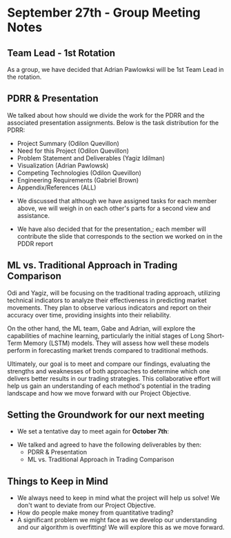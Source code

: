 # September 27th - Group Meeting Notes

## Team Lead - 1st Rotation 

As a group, we have decided that Adrian Pawlowksi will be 1st Team Lead in the rotation. 

## PDRR & Presentation

We  talked about how should we divide the work for the PDRR and the associated presentation assignments. Below is the task distribution for the PDRR:

- Project Summary (Odilon Quevillon)
- Need for this Project (Odilon Quevillon)
- Problem Statement and Deliverables (Yagiz Idilman)
- Visualization (Adrian Pawlowsk)
- Competing Technologies (Odilon Quevillon)
- Engineering Requirements (Gabriel Brown)
- Appendix/References (ALL)
 
 * We discussed that although we have assigned tasks for each member above, we will weigh in on each other's parts for a second view and assistance.

 * We have also decided that for the presentation,; each member will contribute the slide that corresponds to the section we worked on in the PDDR report

## ML vs. Traditional Approach in Trading Comparison

Odi and Yagiz, will be focusing on the traditional trading approach, utilizing technical indicators to analyze their effectiveness in predicting market movements. They plan to observe various indicators and report on their accuracy over time, providing insights into their reliability.

On the other hand, the ML team, Gabe and Adrian, will explore the capabilities of machine learning, particularly the initial stages of Long Short-Term Memory (LSTM) models. They will assess how well these models perform in forecasting market trends compared to traditional methods.

Ultimately, our goal is to meet and compare our findings, evaluating the strengths and weaknesses of both approaches to determine which one delivers better results in our trading strategies. This collaborative effort will help us gain an understanding of each method's potential in the trading landscape and how we move forward with our Project Objective.

## Setting the Groundwork for our next meeting 

- We set a tentative day to meet again for **October 7th**:

 * We talked and agreed to have the following deliverables by then:
    - PDRR & Presentation
    - ML vs. Traditional Approach in Trading Comparison 


## Things to Keep in Mind 

- We always need to keep in mind what the project will help us solve! We don't want to deviate from our Project Objective. 
- How do people make money from quantitative trading?
- A significant problem we might face as we develop our understanding and our algorithm is overfitting! We will explore this as we move forward. 



